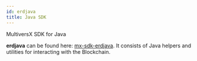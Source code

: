 ```yaml
---
id: erdjava
title: Java SDK
---
```


MultiversX SDK for Java

**erdjava** can be found here: [mx-sdk-erdjava](https://github.com/multiversx/mx-sdk-erdjava/).
It consists of Java helpers and utilities for interacting with the Blockchain.
